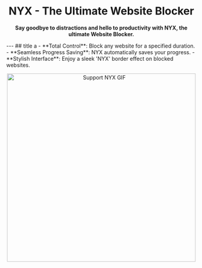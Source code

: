 ﻿<h1 align="center">NYX - The Ultimate Website Blocker</h1>
<p align="center">
  <strong>Say goodbye to distractions and hello to productivity with NYX, the ultimate Website Blocker.</strong>
</p>
---
## title a
- **Total Control**: Block any website for a specified duration.
- **Seamless Progress Saving**: NYX automatically saves your progress.
- **Stylish Interface**: Enjoy a sleek 'NYX' border effect on blocked websites.

<p align="center">
  <img src="https://i.pinimg.com/originals/f8/70/42/f870426616119650f9134fabea4f9f22.gif" alt="Support NYX GIF" width="500px">
</p>
